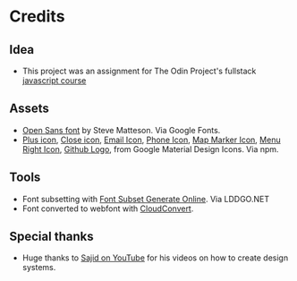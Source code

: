 # Credits

## Idea

- This project was an assignment for The Odin Project's fullstack [javascript course](https://www.theodinproject.com/lessons/node-path-react-new-cv-application)

## Assets

- [Open Sans font](https://fonts.google.com/specimen/Open+Sans) by Steve Matteson. Via Google Fonts.
- [Plus icon](https://pictogrammers.com/library/mdi/icon/plus/), [Close icon](https://pictogrammers.com/library/mdi/icon/close/), [Email Icon](https://pictogrammers.com/library/mdi/icon/email-outline/), [Phone Icon](https://pictogrammers.com/library/mdi/icon/phone-outline/), [Map Marker Icon](https://pictogrammers.com/library/mdi/icon/map-marker-outline/), [Menu Right Icon](https://pictogrammers.com/library/mdi/icon/menu-right/), [Github Logo](https://pictogrammers.com/library/mdi/icon/github/), from Google Material Design Icons. Via npm.

## Tools

- Font subsetting with [Font Subset Generate Online](https://www.lddgo.net/en/convert/font-subset). Via LDDGO.NET
- Font converted to webfont with [CloudConvert](https://cloudconvert.com/).

## Special thanks

- Huge thanks to [Sajid on YouTube](https://www.youtube.com/@whosajid) for his videos on how to create design systems.
